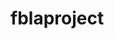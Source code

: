 # fblaproject

<script>
for(var i = 0, i < 5, i++)
{
string += (fnamelist[Math.random()*fnamelist.length-1] + " " + fnamelist[Math.random()*fnamelist.length-1] + " in grade " + (12*Math.random() + 9) + " has " + Math.random()*52 + " points.";
}
document.getElementById("result").innerHTML = string;
}
  function h()
{
let fnamelist = ["Nikole", "Remy", "Dewi", "Maria", "Kenneth", "Burt", "Sarah", "Storm", "Mya"]

let string = (firstName + " " + lastName + " in grade " + grade + " has " + points + " points." + "\n");
for(var i = 0, i < 5, i++)
{
string += (fnamelist[Math.random()*fnamelist.length-1] + " " + fnamelist[Math.random()*fnamelist.length-1] + " in grade " + (12*Math.random() + 9) + " has " + Math.random()*52 + " points.";
}
document.getElementById("result").innerHTML = string;
}
</script>